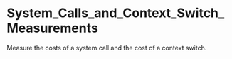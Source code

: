 # System_Calls_and_Context_Switch_Measurements
Measure the costs of a system call and the cost of a context switch.
